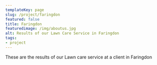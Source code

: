 ```yaml
---
templateKey: page
slug: /project/faringdon
featured: false
title: Faringdon
featuredimage: /img/aboutus.jpg
alt: Results of our Lawn Care Service in Faringdon
tags:
- project
---
```

These are the results of our Lawn care service at a client in Faringdon


